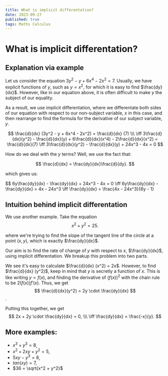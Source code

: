 ```yaml
---
title: What is implicit differentation?
date: 2023-09-27
published: true
tags: Maths Calculus
---
```


# What is implicit differentation?
## Explanation via example

Let us consider the equation $3y^2 - y + 6x^4 - 2x^2 = 7$. Usually, we have explicit functions
of $y$, such as $y = x^2$, for which it is easy to find $\frac{dy}{dx}$. However, like in our
equation above, it is often difficult to make $y$ the subject of our equality.

As a result, we use implicit differentation, where we differentate both sides of our equation
with respect to our non-subject variable, $x$ in this case, and then rearrange to find the
formula for the derivative of our subject variable, $y$.

$$
\frac{d}{dx} (3y^2 - y + 6x^4 - 2x^2) = \frac{d}{dx} (7) \\\
\iff 3\frac{d}{dx}(y^2) - \frac{d}{dx}(y) + 6\frac{d}{dx}(x^4) - 2\frac{d}{dx}(x^2) = \frac{d}{dx}(7)
\iff 3\frac{d}{dx}(y^2) - \frac{d}{dx}(y) + 24x^3 - 4x = 0
$$

How do we deal with the $y$ terms? Well, we use the fact that:

$$
\frac{d}{dx} = \frac{dy}{dx}\frac{d}{dy}.
$$

which gives us:

$$
6y\frac{dy}{dx} - \frac{dy}{dx} + 24x^3 - 4x = 0
\iff 6y\frac{dy}{dx} - \frac{dy}{dx} = 4x - 24x^3
\iff \frac{dy}{dx} = \frac{4x - 24x^3}{6y - 1}

## Intuition behind implicit differentation
We use another example. Take the equation
$$
x^2 + y^2 = 25.
$$

where we're trying to find the slope of the tangent line of the circle at a point $(x,y)$, which
is exactly $\frac{dy}{dx}$.

Our aim is to find the rate of change of $y$ with respect to $x$, $\frac{dy}{dx}$, using implicit
differentation. We breakup this problem into two parts.

We see it's easy to calculate $\frac{d}{dx} (x^2) = 2x$. However, to find $\frac{d}{dx} (y^2)$, keep
in mind that $y$ is secretly a function of $x$. This is like writing $y = f(x)$, and finding the
derivative of $(f(x))^2$ with the chain rule to be $2(f(x))f'(x)$. Thus, we get
$$
\frac{d}{dx}(y^2) = 2y \cdot \frac{dy}{dx}
$$.

Putting this together, we get
$$ 
2x + 2y \cdot \frac{dy}{dx} = 0, \\\
\iff \frac{dy}{dx} = \frac{-x}{y}.
$$

## More examples:
- $x^3 + y^3 = 8$,
- $x^2 + 2xy + y^2 = 5$,
- $5xy - y^3 = 8$,
- $tan(xy) = 7$,
- $36 = \sqrt{x^2 + y^2}$
